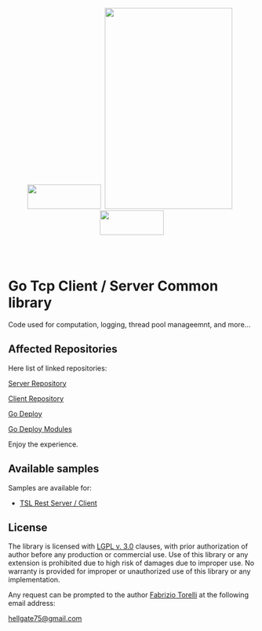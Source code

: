 <p align="center">
<image width="150" height="50" src="images/kube-go.png"></image>&nbsp;
<image width="260" height="410" src="images/golang-logo.png">
&nbsp;<image width="130" height="50" src="images/tls-logo.png"></image>
</p><br/>
<br/>

# Go Tcp Client / Server Common library

Code used for computation, logging, thread pool manageemnt, and more...

## Affected Repositories


Here list of linked repositories:

[Server Repository](https://github.com/hellgate75/go-tcp-server)

[Client Repository](https://github.com/hellgate75/go-tcp-client)

[Go Deploy](https://github.com/hellgate75/go-deploy)

[Go Deploy Modules](https://github.com/hellgate75/go-deploy-modules)



Enjoy the experience.

## Available samples

Samples are available for:

* [TSL Rest Server / Client](/samples/rest/tls/server-client.go)

## License

The library is licensed with [LGPL v. 3.0](/LICENSE) clauses, with prior authorization of author before any production or commercial use. Use of this library or any extension is prohibited due to high risk of damages due to improper use. No warranty is provided for improper or unauthorized use of this library or any implementation.

Any request can be prompted to the author [Fabrizio Torelli](https://www.linkedin.com/in/fabriziotorelli) at the following email address:

[hellgate75@gmail.com](mailto:hellgate75@gmail.com)

